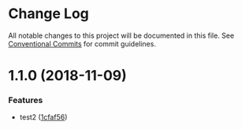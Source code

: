 # Change Log

All notable changes to this project will be documented in this file.
See [Conventional Commits](https://conventionalcommits.org) for commit guidelines.

# 1.1.0 (2018-11-09)


### Features

* test2 ([1cfaf56](https://github.com/sodatea/npm-test/commit/1cfaf56))
